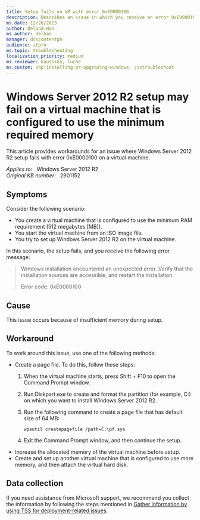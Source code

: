 ```yaml
---
title: Setup fails on VM with error 0xE0000100
description: Describes an issue in which you receive an error 0xE0000100 that occurs when Windows Server 2012 R2 setup fails on a virtual machine.
ms.date: 12/26/2023
author: Deland-Han
ms.author: delhan
manager: dcscontentpm
audience: itpro
ms.topic: troubleshooting
localization_priority: medium
ms.reviewer: kaushika, luche
ms.custom: sap:installing-or-upgrading-windows, csstroubleshoot
---
```

# Windows Server 2012 R2 setup may fail on a virtual machine that is configured to use the minimum required memory

This article provides workarounds for an issue where Windows Server 2012 R2 setup fails with error 0xE0000100 on a virtual machine.

_Applies to:_ &nbsp; Windows Server 2012 R2  
_Original KB number:_ &nbsp; 2901152

## Symptoms

Consider the following scenario:

- You create a virtual machine that is configured to use the minimum RAM requirement (512 megabytes [MB]).
- You start the virtual machine from an ISO image file.
- You try to set up Windows Server 2012 R2 on the virtual machine.

In this scenario, the setup fails, and you receive the following error message:
> Windows installation encountered an unexpected error. Verify that the installation sources are accessible, and restart the installation.  
>
> Error code: 0xE0000100

## Cause

This issue occurs because of insufficient memory during setup.

## Workaround

To work around this issue, use one of the following methods:

- Create a page file. To do this, follow these steps:
  1. When the virtual machine starts, press Shift + F10 to open the Command Prompt window.
  2. Run Diskpart.exe to create and format the partition (for example, C:) on which you want to install Windows Server 2012 R2.
  3. Run the following command to create a page file that has default size of 64 MB:

        ```console
        wpeutil createpagefile /path=C:\pf.sys
        ```

  4. Exit the Command Prompt window, and then continue the setup.
- Increase the allocated memory of the virtual machine before setup.
- Create and set up another virtual machine that is configured to use more memory, and then attach the virtual hard disk.

## Data collection

If you need assistance from Microsoft support, we recommend you collect the information by following the steps mentioned in [Gather information by using TSS for deployment-related issues](../../windows-client/windows-troubleshooters/gather-information-using-tss-deployment.md).
